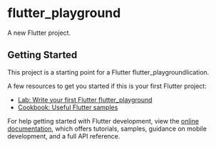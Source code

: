 # flutter_playground

A new Flutter project.

## Getting Started

This project is a starting point for a Flutter flutter_playgroundlication.

A few resources to get you started if this is your first Flutter project:

- [Lab: Write your first Flutter flutter_playground](https://docs.flutter.dev/get-started/codelab)
- [Cookbook: Useful Flutter samples](https://docs.flutter.dev/cookbook)

For help getting started with Flutter development, view the
[online documentation](https://docs.flutter.dev/), which offers tutorials,
samples, guidance on mobile development, and a full API reference.
